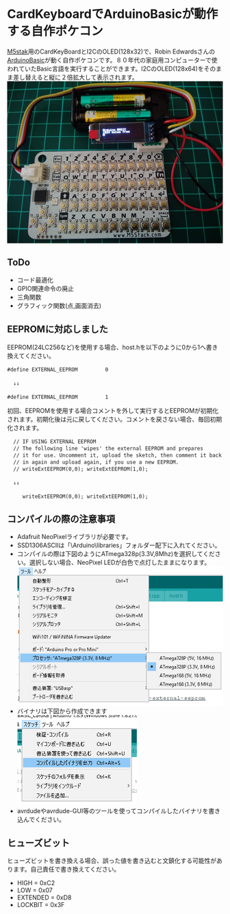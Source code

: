# CardKeyboardでArduinoBasicが動作する自作ポケコン
[M5stak](https://m5stack.com/)用のCardKeyBoardとI2CのOLED(128x32)で、Robin Edwardsさんの[ArduinoBasic](https://github.com/robinhedwards/ArduinoBASIC)が動く自作ポケコンです。８０年代の家庭用コンピューターで使われていたBasic言語を実行することができます。I2CのOLED(128x64)をそのまま差し替えると縦に２倍拡大して表示されます。<br>
[![pocket computer](./img/img001.jpg)](https://youtu.be/O71nmI2AG5k)

## ToDo
- コード最適化
- GPIO関連命令の廃止
- 三角関数
- グラフィック関数(点,画面消去)

## EEPROMに対応しました
EEPROM(24LC256など)を使用する場合、host.hを以下のように0から1へ書き換えてください。
```
#define EXTERNAL_EEPROM         0

  ↓↓

#define EXTERNAL_EEPROM         1
```
初回、EEPROMを使用する場合コメントを外して実行するとEEPROMが初期化されます。初期化後は元に戻してください。コメントを戻さない場合、毎回初期化されます。
```
  // IF USING EXTERNAL EEPROM
  // The following line 'wipes' the external EEPROM and prepares
  // it for use. Uncomment it, upload the sketch, then comment it back
  // in again and upload again, if you use a new EEPROM.
  // writeExtEEPROM(0,0); writeExtEEPROM(1,0);

  ↓↓

     writeExtEEPROM(0,0); writeExtEEPROM(1,0);
```

## コンパイルの際の注意事項
- Adafruit NeoPixelライブラリが必要です。
- SSD1306ASCIIは「\Arduino\libraries」フォルダー配下に入れてください。
- コンパイルの際は下図のようにATmega328p(3.3V,8Mhz)を選択してください。選択しない場合、NeoPixel LEDが白色で点灯したままになります。<br>![image](./img/img002.PNG)<br>
- バイナリは下図から作成できます<br>![image](./img/img003.PNG)<br>
- avrdudeやavrdude-GUI等のツールを使ってコンパイルしたバイナリを書き込んでください。

## ヒューズビット
ヒューズビットを書き換える場合、誤った値を書き込むと文鎮化する可能性があります。自己責任で書き換えてください。<br>
- HIGH = 0xC2
- LOW = 0x07
- EXTENDED = 0xD8
- LOCKBIT = 0x3F
